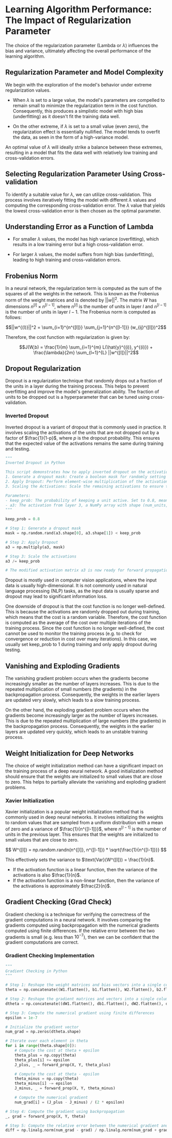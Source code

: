 # Learning Algorithm Performance: The Impact of Regularization Parameter

The choice of the regularization parameter (Lambda or $\lambda$) influences the bias and variance, ultimately affecting the overall performance of the learning algorithm.

## Regularization Parameter and Model Complexity
We begin with the exploration of the model's behavior under extreme regularization values.

- When $\lambda$ is set to a large value, the model's parameters are compelled to remain small to minimize the regularization term in the cost function. Consequently, this produces a simplistic model with high bias (underfitting) as it doesn't fit the training data well.

- On the other extreme, if $\lambda$ is set to a small value (even zero), the regularization effect is essentially nullified. The model tends to overfit the data, as seen in the form of a high-variance model.

An optimal value of $\lambda$ will ideally strike a balance between these extremes, resulting in a model that fits the data well with relatively low training and cross-validation errors.

## Selecting Regularization Parameter Using Cross-validation
To identify a suitable value for $\lambda$, we can utilize cross-validation. This process involves iteratively fitting the model with different $\lambda$ values and computing the corresponding cross-validation error. The $\lambda$ value that yields the lowest cross-validation error is then chosen as the optimal parameter.

## Understanding Error as a Function of Lambda
- For smaller $\lambda$ values, the model has high variance (overfitting), which results in a low training error but a high cross-validation error.

- For larger $\lambda$ values, the model suffers from high bias (underfitting), leading to high training and cross-validation errors.

## Frobenius Norm
In a neural network, the regularization term is computed as the sum of the squares of all the weights in the network. This is known as the Frobenius norm of the weight matrices and is denoted by $||w||^2$. The matrix $W$ has dimensions $n^{[l]} \times n^{[l-1]}$, where $n^{[l]}$ is the number of units in layer $l$ and $n^{[l-1]}$ is the number of units in layer $l-1$. The Frobenius norm is computed as follows:

$$||w^{(l)}||^2 = \sum_{i=1}^{n^{[l]}} \sum_{j=1}^{n^{[l-1]}} (w_{ij}^{[l]})^2$$

Therefore, the cost function with regularization is given by:

$$J(W,b) = \frac{1}{m} \sum_{i=1}^{m} L(\hat{y}^{(i)}, y^{(i)}) + \frac{\lambda}{2m} \sum_{l=1}^{L} ||w^{[l]}||^2$$

## Dropout Regularization
Dropout is a regularization technique that randomly drops out a fraction of the units in a layer during the training process. This helps to prevent overfitting and improve the model's generalization ability. The fraction of units to be dropped out is a hyperparameter that can be tuned using cross-validation.

### Inverted Dropout
Inverted dropout is a variant of dropout that is commonly used in practice. It involves scaling the activations of the units that are not dropped out by a factor of $\frac{1}{1-p}$, where $p$ is the dropout probability. This ensures that the expected value of the activations remains the same during training and testing.

```python
"""
Inverted Dropout in Python

This script demonstrates how to apply inverted dropout on the activation matrix of layer 3. It includes three main steps:
1. Generate a dropout mask: Create a boolean mask for randomly setting a fraction of activations to zero.
2. Apply Dropout: Perform element-wise multiplication of the activation matrix with the dropout mask.
3. Scaling the Activations: Scale the remaining activations to ensure the expected value remains unchanged.

Parameters:
- keep_prob: The probability of keeping a unit active. Set to 0.8, meaning 80% of the neurons are retained.
- a3: The activation from layer 3, a NumPy array with shape (num_units, num_examples).
"""

keep_prob = 0.8

# Step 1: Generate a dropout mask
mask = np.random.rand(a3.shape[0], a3.shape[1]) < keep_prob

# Step 2: Apply Dropout
a3 = np.multiply(a3, mask)

# Step 3: Scale the activations
a3 /= keep_prob

# The modified activation matrix a3 is now ready for forward propagation to the next layer.
```

Dropout is mostly used in computer vision applications, where the input data is usually high-dimensional. It is not commonly used in natural language processing (NLP) tasks, as the input data is usually sparse and dropout may lead to significant information loss.

One downside of dropout is that the cost function is no longer well-defined. This is because the activations are randomly dropped out during training, which means that the cost is a random variable. Therefore, the cost function is computed as the average of the cost over multiple iterations of the training process. Since the cost function is no longer well-defined, the cost cannot be used to monitor the training process (e.g. to check for convergence or reduction in cost over many iterations). In this case, we usually set keep_prob to 1 during training and only apply dropout during testing.

## Vanishing and Exploding Gradients
The vanishing gradient problem occurs when the gradients become increasingly smaller as the number of layers increases. This is due to the repeated multiplication of small numbers (the gradients) in the backpropagation process. Consequently, the weights in the earlier layers are updated very slowly, which leads to a slow training process.

On the other hand, the exploding gradient problem occurs when the gradients become increasingly larger as the number of layers increases. This is due to the repeated multiplication of large numbers (the gradients) in the backpropagation process. Consequently, the weights in the earlier layers are updated very quickly, which leads to an unstable training process.

## Weight Initialization for Deep Networks
The choice of weight initialization method can have a significant impact on the training process of a deep neural network. A good initialization method should ensure that the weights are initialized to small values that are close to zero. This helps to partially alleviate the vanishing and exploding gradient problems.

### Xavier Initialization
Xavier initialization is a popular weight initialization method that is commonly used in deep neural networks. It involves initializing the weights to random values that are sampled from a uniform distribution with a mean of zero and a variance of $\frac{1}{n^{[l-1]}}$, where $n^{[l-1]}$ is the number of units in the previous layer. This ensures that the weights are initialized to small values that are close to zero.

$$ W^{[l]} = np.random.randn(n^{[l]}, n^{[l-1]}) * \sqrt{\frac{1}{n^{[l-1]}}} $$

This effectively sets the variance to $\text{Var}(W^{[l]}) = \frac{1}{n}$.

- If the activation function is a linear function, then the variance of the activations is also $\frac{1}{n}$.
- If the activation function is a non-linear function, then the variance of the activations is approximately $\frac{2}{n}$.

## Gradient Checking (Grad Check)
Gradient checking is a technique for verifying the correctness of the gradient computations in a neural network. It involves comparing the gradients computed using backpropagation with the numerical gradients computed using finite differences. If the relative error between the two gradients is small (e.g. less than $10^{-7}$), then we can be confident that the gradient computations are correct.

### Gradient Checking Implementation
```python
"""
Gradient Checking in Python
"""

# Step 1: Reshape the weight matrices and bias vectors into a single column vector theta
theta = np.concatenate((W1.flatten(), b1.flatten(), W2.flatten(), b2.flatten()))

# Step 2: Reshape the gradient matrices and vectors into a single column vector dtheta
dtheta = np.concatenate((dW1.flatten(), db1.flatten(), dW2.flatten(), db2.flatten()))

# Step 3: Compute the numerical gradient using finite differences
epsilon = 1e-7

# Initialize the gradient vector
num_grad = np.zeros(dtheta.shape)

# Iterate over each element in theta
for i in range(theta.shape[0]):
    # Compute the cost at theta + epsilon
    theta_plus = np.copy(theta)
    theta_plus[i] += epsilon
    J_plus, _ = forward_prop(X, Y, theta_plus)

    # Compute the cost at theta - epsilon
    theta_minus = np.copy(theta)
    theta_minus[i] -= epsilon
    J_minus, _ = forward_prop(X, Y, theta_minus)

    # Compute the numerical gradient
    num_grad[i] = (J_plus - J_minus) / (2 * epsilon)

# Step 4: Compute the gradient using backpropagation
_, grad = forward_prop(X, Y, theta)

# Step 5: Compute the relative error between the numerical gradient and the gradient computed using backpropagation
diff = np.linalg.norm(num_grad - grad) / np.linalg.norm(num_grad + grad)
```